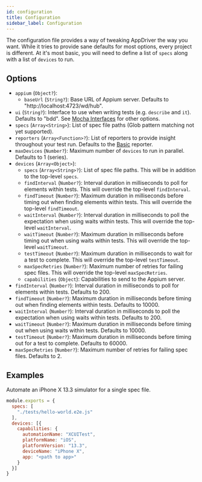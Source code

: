 ```yaml
---
id: configuration
title: Configuration
sidebar_label: Configuration
---
```


The configuration file provides a way of tweaking AppDriver the way you want. While it tries to provide sane defaults for most options, every project is different. At it's most basic, you will need to define a list of `specs` along with a list of `devices` to run.

## Options

- `appium` (`Object?`):
  - `baseUrl` (`String?`): Base URL of Appium server. Defaults to "http://localhost:4723/wd/hub".
- `ui` (`String?`): Interface to use when writing tests (e.g. `describe` and `it`). Defaults to "bdd". See [Mocha Interfaces](https://mochajs.org/#interfaces) for other options.
- `specs` (`Array<String>`): List of spec file paths (Glob pattern matching not yet supported).
- `reporters` (`Array<Function>?`): List of reporters to provide insight throughout your test run. Defaults to the [Basic](#basic) reporter. 
- `maxDevices` (`Number?`): Maximum number of `devices` to run in parallel. Defaults to 1 (series).
- `devices` (`Array<Object>`):
  - `specs` (`Array<String>?`): List of spec file paths. This will be in addition to the top-level `specs`.
  - `findInterval` (`Number?`): Interval duration in milliseconds to poll for elements within tests. This will override the top-level `findInterval`.
  - `findTimeout` (`Number?`): Maximum duration in milliseconds before timing out when finding elements within tests. This will override the top-level `findTimeout`.
  - `waitInterval` (`Number?`): Interval duration in milliseconds to poll the expectation when using waits within tests. This will override the top-level `waitInterval`.
  - `waitTimeout` (`Number?`): Maximum duration in milliseconds before timing out when using waits within tests. This will override the top-level `waitTimeout`.
  - `testTimeout` (`Number?`): Maximum duration in milliseconds to wait for a test to complete. This will override the top-level `testTimeout`.
  - `maxSpecRetries` (`Number?`): Maximum number of retries for failing spec files. This will override the top-level `maxSpecRetries`.
  - `capabilities` (`Object`): Capabilities to send to the Appium server.
- `findInterval` (`Number?`): Interval duration in milliseconds to poll for elements within tests. Defaults to 200.
- `findTimeout` (`Number?`): Maximum duration in milliseconds before timing out when finding elements within tests. Defaults to 10000.
- `waitInterval` (`Number?`): Interval duration in milliseconds to poll the expectation when using waits within tests. Defaults to 200.
- `waitTimeout` (`Number?`): Maximum duration in milliseconds before timing out when using waits within tests. Defaults to 10000.
- `testTimeout` (`Number?`): Maximum duration in milliseconds before timing out for a test to complete. Defaults to 60000.
- `maxSpecRetries` (`Number?`): Maximum number of retries for failing spec files. Defaults to 2.

## Examples
 
Automate an iPhone X 13.3 simulator for a single spec file.

```javascript
module.exports = {
  specs: [
    "./tests/hello-world.e2e.js"
  ],
  devices: [{
    capabilities: {
      automationName: "XCUITest",
      platformName: "iOS",
      platformVersion: "13.3",
      deviceName: "iPhone X",
      app: "<path to app>"
    } 
  }]
}
```